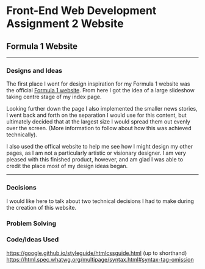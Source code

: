 # Front-End Web Development Assignment 2 Website
## Formula 1 Website
--------

### Designs and Ideas
The first place I went for design inspiration for my Formula 1 website was the official [Formula 1 website](https://www.formula1.com/). From here I got the idea of a large slideshow taking centre stage of my index page.

Looking further down the page I also implemented the smaller news stories, I went back and forth on the separation I would use for this content, but ultimately decided that at the largest size I would spread them out evenly over the screen. (More information to follow about how this was achieved technically).

I also used the offical website to help me see how I might design my other pages, as I am not a particularly artistic or visionary designer. I am very pleased with this finished product, however, and am glad I was able to credit the place most of my design ideas began.

--------
### Decisions
I would like here to talk about two technical decisions I had to make during the creation of this website.

### Problem Solving


### Code/Ideas Used
https://google.github.io/styleguide/htmlcssguide.html (up to shorthand)
https://html.spec.whatwg.org/multipage/syntax.html#syntax-tag-omission